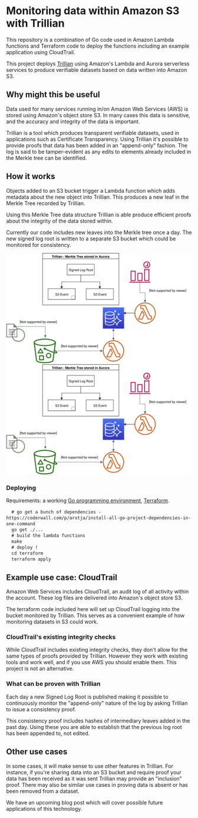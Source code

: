 # Monitoring data within Amazon S3 with Trillian #

This repository is a combination of Go code used in Amazon Lambda functions and
Terraform code to deploy the functions including an example application using
CloudTrail.

This project deploys [Trillian](https://github.com/google/trillian) using
Amazon's Lambda and Aurora serverless services to produce verifiable datasets
based on data written into Amazon S3.

## Why might this be useful ##

Data used for many services running in/on Amazon Web Services (AWS) is stored
using Amazon's object store S3. In many cases this data is sensitive, and the
accuracy and integrity of the data is important.

Trillian is a tool which produces transparent verifiable datasets, used in
applications such as Certificate Transparency. Using Trillian it's possible to
provide proofs that data has been added in an "append-only" fashion. The log is
said to be tamper-evident as any edits to elements already included in the
Merkle tree can be identified.

## How it works ##

Objects added to an S3 bucket trigger a Lambda function which adds metadata
about the new object into Trillian. This produces a new leaf in the Merkle Tree
recorded by Trillian.

Using this Merkle Tree data structure Trillian is able produce efficient proofs
about the integrity of the data stored within.

Currently our code includes new leaves into the Merkle tree once a day. The new
signed log root is written to a separate S3 bucket which could be monitored for
consistency.

![AWS architecture diagram](./images/aws-architecture.svg)
<img src="./images/aws-architecture.svg">

### Deploying ###

Requirements: a working [Go programming environment](https://golang.org/doc/install), [Terraform](https://www.terraform.io/).

```shell
  # go get a bunch of dependencies - https://coderwall.com/p/arxtja/install-all-go-project-dependencies-in-one-command
  go get ./...
  # build the lambda functions
  make
  # deploy !
  cd terraform
  terraform apply
```

## Example use case: CloudTrail ##

Amazon Web Services includes CloudTrail, an audit log of all activity within the
account. These log files are delivered into Amazon's object store S3.

The terraform code included here will set up CloudTrail logging into the bucket
monitored by Trillian. This serves as a convenient example of how monitoring
datasets in S3 could work.

### CloudTrail's existing integrity checks ###

While CloudTrail includes existing integrity checks, they don't allow for the
same types of proofs provided by Trillian. However they work with existing
tools and work well, and if you use AWS you should enable them. This project is
not an alternative.

### What can be proven with Trillian ###

Each day a new Signed Log Root is published making it possible to continuously
monitor the "append-only" nature of the log by asking Trillian to issue a
consistency proof.

This consistency proof includes hashes of intermediary leaves added in the past
day. Using these you are able to establish that the previous log root has been
appended to, not edited.

## Other use cases ##

In some cases, it will make sense to use other features in Trillian. For
instance, if you're sharing data into an S3 bucket and require proof your data
has been received as it was sent Trillian may provide an "inclusion" proof.
There may also be similar use cases in proving data is absent or has been
removed from a dataset.

We have an upcoming blog post which will cover possible future applications of
this technology.
